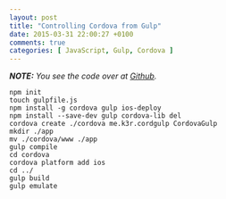 ```yaml
---
layout: post
title: "Controlling Cordova from Gulp"
date: 2015-03-31 22:00:27 +0100
comments: true
categories: [ JavaScript, Gulp, Cordova ]
---
```


___NOTE:__ You see the code over at [Github](https://github.com/kim3er/cordova-gulp)._

<!-- more -->

``` shell
npm init
touch gulpfile.js
npm install -g cordova gulp ios-deploy
npm install --save-dev gulp cordova-lib del
cordova create ./cordova me.k3r.cordgulp CordovaGulp
mkdir ./app
mv ./cordova/www ./app
gulp compile
cd cordova
cordova platform add ios
cd ../
gulp build
gulp emulate
```